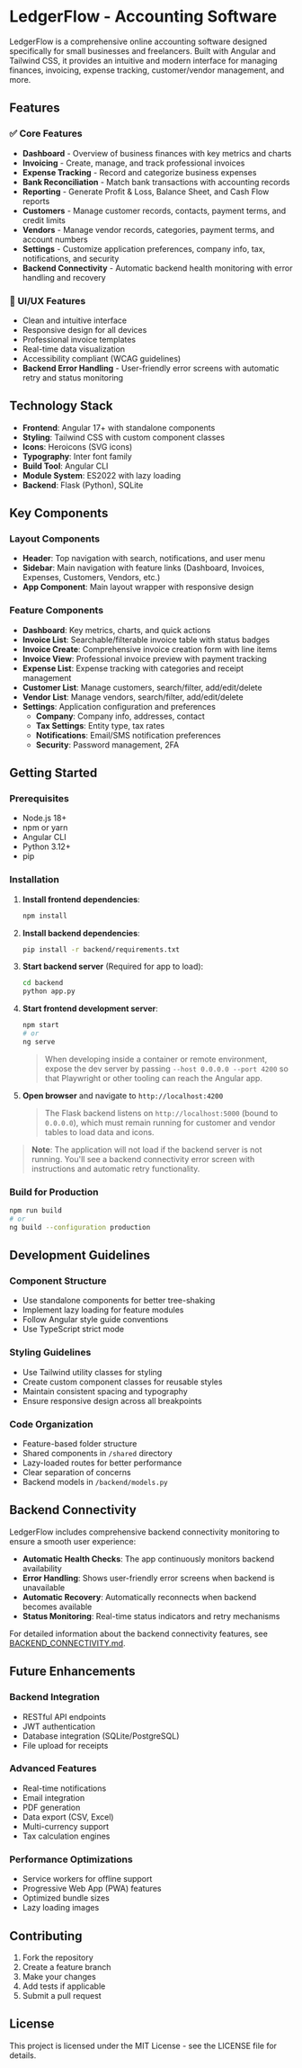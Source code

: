 # LedgerFlow - Accounting Software

LedgerFlow is a comprehensive online accounting software designed specifically for small businesses and freelancers. Built with Angular and Tailwind CSS, it provides an intuitive and modern interface for managing finances, invoicing, expense tracking, customer/vendor management, and more.

## Features

### ✅ Core Features
- **Dashboard** - Overview of business finances with key metrics and charts
- **Invoicing** - Create, manage, and track professional invoices
- **Expense Tracking** - Record and categorize business expenses
- **Bank Reconciliation** - Match bank transactions with accounting records
- **Reporting** - Generate Profit & Loss, Balance Sheet, and Cash Flow reports
- **Customers** - Manage customer records, contacts, payment terms, and credit limits
- **Vendors** - Manage vendor records, categories, payment terms, and account numbers
- **Settings** - Customize application preferences, company info, tax, notifications, and security
- **Backend Connectivity** - Automatic backend health monitoring with error handling and recovery

### 🎨 UI/UX Features
- Clean and intuitive interface
- Responsive design for all devices
- Professional invoice templates
- Real-time data visualization
- Accessibility compliant (WCAG guidelines)
- **Backend Error Handling** - User-friendly error screens with automatic retry and status monitoring

## Technology Stack

- **Frontend**: Angular 17+ with standalone components
- **Styling**: Tailwind CSS with custom component classes
- **Icons**: Heroicons (SVG icons)
- **Typography**: Inter font family
- **Build Tool**: Angular CLI
- **Module System**: ES2022 with lazy loading
- **Backend**: Flask (Python), SQLite

## Key Components

### Layout Components
- **Header**: Top navigation with search, notifications, and user menu
- **Sidebar**: Main navigation with feature links (Dashboard, Invoices, Expenses, Customers, Vendors, etc.)
- **App Component**: Main layout wrapper with responsive design

### Feature Components
- **Dashboard**: Key metrics, charts, and quick actions
- **Invoice List**: Searchable/filterable invoice table with status badges
- **Invoice Create**: Comprehensive invoice creation form with line items
- **Invoice View**: Professional invoice preview with payment tracking
- **Expense List**: Expense tracking with categories and receipt management
- **Customer List**: Manage customers, search/filter, add/edit/delete
- **Vendor List**: Manage vendors, search/filter, add/edit/delete
- **Settings**: Application configuration and preferences
  - **Company**: Company info, addresses, contact
  - **Tax Settings**: Entity type, tax rates
  - **Notifications**: Email/SMS notification preferences
  - **Security**: Password management, 2FA


## Getting Started

### Prerequisites
- Node.js 18+ 
- npm or yarn
- Angular CLI
- Python 3.12+
- pip

### Installation

1. **Install frontend dependencies**:
   ```bash
   npm install
   ```
2. **Install backend dependencies**:
   ```bash
   pip install -r backend/requirements.txt
   ```
3. **Start backend server** (Required for app to load):
   ```bash
   cd backend
   python app.py
   ```
4. **Start frontend development server**:
   ```bash
   npm start
   # or
   ng serve
   ```
   > When developing inside a container or remote environment, expose the dev server
   > by passing `--host 0.0.0.0 --port 4200` so that Playwright or other tooling can
   > reach the Angular app.
5. **Open browser** and navigate to `http://localhost:4200`
   > The Flask backend listens on `http://localhost:5000` (bound to `0.0.0.0`), which
   > must remain running for customer and vendor tables to load data and icons.

> **Note**: The application will not load if the backend server is not running. You'll see a backend connectivity error screen with instructions and automatic retry functionality.

### Build for Production

```bash
npm run build
# or
ng build --configuration production
```

## Development Guidelines

### Component Structure
- Use standalone components for better tree-shaking
- Implement lazy loading for feature modules
- Follow Angular style guide conventions
- Use TypeScript strict mode

### Styling Guidelines
- Use Tailwind utility classes for styling
- Create custom component classes for reusable styles
- Maintain consistent spacing and typography
- Ensure responsive design across all breakpoints

### Code Organization
- Feature-based folder structure
- Shared components in `/shared` directory
- Lazy-loaded routes for better performance
- Clear separation of concerns
- Backend models in `/backend/models.py`

## Backend Connectivity

LedgerFlow includes comprehensive backend connectivity monitoring to ensure a smooth user experience:

- **Automatic Health Checks**: The app continuously monitors backend availability
- **Error Handling**: Shows user-friendly error screens when backend is unavailable
- **Automatic Recovery**: Automatically reconnects when backend becomes available
- **Status Monitoring**: Real-time status indicators and retry mechanisms

For detailed information about the backend connectivity features, see [BACKEND_CONNECTIVITY.md](./BACKEND_CONNECTIVITY.md).

## Future Enhancements

### Backend Integration
- RESTful API endpoints
- JWT authentication
- Database integration (SQLite/PostgreSQL)
- File upload for receipts

### Advanced Features
- Real-time notifications
- Email integration
- PDF generation
- Data export (CSV, Excel)
- Multi-currency support
- Tax calculation engines

### Performance Optimizations
- Service workers for offline support
- Progressive Web App (PWA) features
- Optimized bundle sizes
- Lazy loading images

## Contributing

1. Fork the repository
2. Create a feature branch
3. Make your changes
4. Add tests if applicable
5. Submit a pull request

## License

This project is licensed under the MIT License - see the LICENSE file for details.
